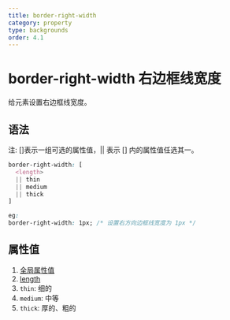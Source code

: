 ```yaml
---
title: border-right-width
category: property
type: backgrounds
order: 4.1
---
```


# border-right-width 右边框线宽度

给元素设置右边框线宽度。

## 语法

注: []表示一组可选的属性值，|| 表示 [] 内的属性值任选其一。

```css
border-right-width: [
  <length>
  || thin
  || medium
  || thick
]

eg:
border-right-width: 1px; /* 设置右方向边框线宽度为 1px */
```

## 属性值

1. [全局属性值](/front-end/CSS/values#anchor-值类型)
1. [length](/front-end/CSS/values#anchor-值类型)
1. `thin`: 细的
1. `medium`: 中等
1. `thick`: 厚的、粗的
